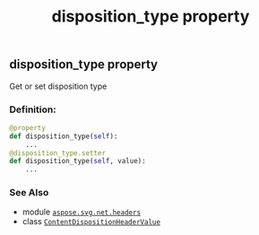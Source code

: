 ﻿---
title: disposition_type property
second_title: Aspose.SVG for Python via .NET API References
description: 
type: docs
weight: 30
url: /python-net/aspose.svg.net.headers/contentdispositionheadervalue/disposition_type/
is_root: false
---

## disposition_type property


Get or set disposition type
### Definition:
```python
@property
def disposition_type(self):
    ...
@disposition_type.setter
def disposition_type(self, value):
    ...
```

### See Also
* module [`aspose.svg.net.headers`](../../)
* class [`ContentDispositionHeaderValue`](/svg/python-net/aspose.svg.net.headers/contentdispositionheadervalue)
